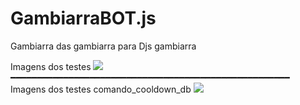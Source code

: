 # GambiarraBOT.js
Gambiarra das gambiarra para Djs gambiarra

Imagens dos testes
<img src="https://i.imgur.com/UHjVOBb.png">
━━━━━━━━━━━━━━━━━━━━━━━━━━━━━━━━━━━━━━━━━━━━━━━━━━━━━
Imagens dos testes comando_cooldown_db
<img src="https://i.imgur.com/YqVg04B.png">
